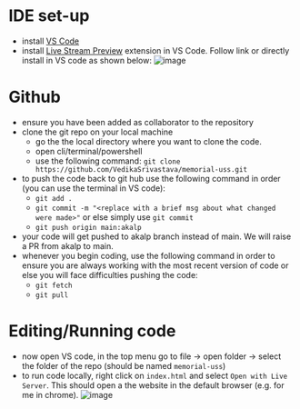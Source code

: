 # IDE set-up
 - install [VS Code](https://code.visualstudio.com/)
 - install [Live Stream Preview](https://marketplace.visualstudio.com/items?itemName=ritwickdey.LiveServer) extension in VS Code. Follow link or directly install in VS code as shown below:
   ![image](https://github.com/VedikaSrivastava/memorial-uss/assets/83489280/0ef4dcae-5870-4aa2-8bc8-861230f264b4)

# Github
  - ensure you have been added as collaborator to the repository
  - clone the git repo on your local machine
    - go the the local directory where you want to clone the code.
    - open cli/terminal/powershell
    - use the following command: `git clone https://github.com/VedikaSrivastava/memorial-uss.git`
  - to push the code back to git hub use the following command in order (you can use the terminal in VS code):
    - `git add .`
    - `git commit -m "<replace with a brief msg about what changed were made>"` or else simply use `git commit`
    - `git push origin main:akalp`
  - your code will get pushed to akalp branch instead of main. We will raise a PR from akalp to main.
  - whenever you begin coding, use the following command in order to ensure you are always working with the most recent version of code or else you will face difficulties pushing the code:
    - `git fetch`
    - `git pull`
   
# Editing/Running code
  - now open VS code, in the top menu go to file -> open folder -> select the folder of the repo (should be named `memorial-uss`)
  - to run code locally, right click on `index.html` and select `Open with Live Server`. This should open a the website in the default browser (e.g. for me in chrome).
    ![image](https://github.com/VedikaSrivastava/memorial-uss/assets/83489280/12e7d947-2de3-402c-980b-493b41ca18f8)


